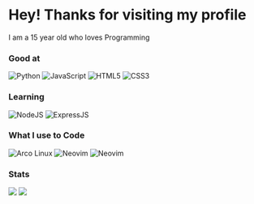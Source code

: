 # Hey! Thanks for visiting my profile

I am a 15 year old who loves Programming

### Good at 
![Python](https://img.shields.io/badge/python-11111b?style=for-the-badge&logo=python&logoColor=94e2d5&labelColor=181825&color=94e2d5)
![JavaScript](https://img.shields.io/badge/javascript-11111b?style=for-the-badge&logo=javascript&logoColor=f9e2af&labelColor=181825&color=f9e2af)
![HTML5](https://img.shields.io/badge/html5-11111b?style=for-the-badge&logo=html5&logoColor=fab387&labelColor=181825&color=fab387)
![CSS3](https://img.shields.io/badge/css3-11111b?style=for-the-badge&logo=css3&logoColor=74c7ec&labelColor=181825&color=74c7ec)

### Learning
![NodeJS](https://img.shields.io/badge/nodejs-11111b.svg?style=for-the-badge&logo=node.js&logoColor=a6e3a1&labelColor=181825&color=a6e3a1)
![ExpressJS](https://img.shields.io/badge/express-11111b.svg?style=for-the-badge&logo=express&logoColor=cdd6f4&labelColor=181825&color=cdd6f4)

### What I use to Code
![Arco Linux](https://img.shields.io/badge/Arcolinuxd-11111b.svg?style=for-the-badge&logo=arch-linux&logoColor=89dceb&labelColor=181825&color=89dceb)
![Neovim](https://img.shields.io/badge/Neovim-11111b.svg?style=for-the-badge&logo=neovim&logoColor=a6e3a1eb&labelColor=181825&color=a6e3a1)
![Neovim](https://img.shields.io/badge/visual%20studio%20code-11111b.svg?style=for-the-badge&logo=visual-studio-code&logoColor=74c7ec&labelColor=181825&color=74c7ec)

### Stats
<img src="https://github-readme-stats.vercel.app/api/top-langs?username=TheEmperor342&locale=en&exclude_repo=dots&title_color=f5e0dc&text_color=cdd6f4&border_color=313244&bg_color=11111b&layout=compact">
<img src="https://github-readme-stats.vercel.app/api?username=TheEmperor342&show_icons=true&count_private=true&title_color=f5e0dc&text_color=cdd6f4&icon_color=74c7ec&bg_color=11111b&border_color=313244">
